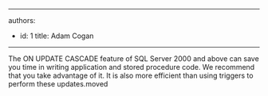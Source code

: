 

---
authors:
  - id: 1
    title: Adam Cogan
---




<span class='intro'> <p class="ssw15-rteElement-P">​The ON UPDATE CASCADE feature of SQL Server 2000 and above can save you time in writing application and stored procedure code. We recommend that you take advantage of it. It is also more efficient than using triggers to perform these updates.​​moved&#160;<br></p> </span>




